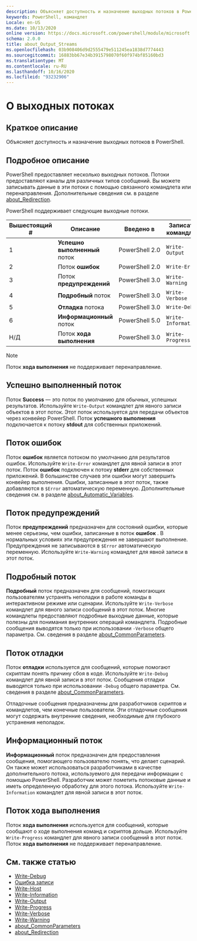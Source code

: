 ```yaml
---
description: Объясняет доступность и назначение выходных потоков в PowerShell.
keywords: PowerShell, командлет
Locale: en-US
ms.date: 10/13/2020
online version: https://docs.microsoft.com/powershell/module/microsoft.powershell.core/about/about_output_streams?view=powershell-7.1&WT.mc_id=ps-gethelp
schema: 2.0.0
title: about_Output_Streams
ms.openlocfilehash: 03b908406d9d2555479e511245ea1838d7774443
ms.sourcegitcommit: 16883bb67e34b3915798070f60f974bf85160bd3
ms.translationtype: MT
ms.contentlocale: ru-RU
ms.lasthandoff: 10/16/2020
ms.locfileid: "93232906"
---
```

# <a name="about-output-streams"></a>О выходных потоках

## <a name="short-description"></a>Краткое описание
Объясняет доступность и назначение выходных потоков в PowerShell.

## <a name="long-description"></a>Подробное описание

PowerShell предоставляет несколько выходных потоков. Потоки предоставляют каналы для различных типов сообщений. Вы можете записывать данные в эти потоки с помощью связанного командлета или перенаправления. Дополнительные сведения см. в разделе [about_Redirection](about_Redirection.md).

PowerShell поддерживает следующие выходные потоки.

| Вышестоящий # |      Описание       | Введено в  |    Записать командлет     |
| -------- | ---------------------- | -------------- | ------------------- |
| 1        | **Успешно выполненный** поток     | PowerShell 2.0 | `Write-Output`      |
| 2        | Поток **ошибок**       | PowerShell 2.0 | `Write-Error`       |
| 3        | Поток **предупреждений**     | PowerShell 3.0 | `Write-Warning`     |
| 4        | **Подробный** поток     | PowerShell 3.0 | `Write-Verbose`     |
| 5        | **Отладка** потока       | PowerShell 3.0 | `Write-Debug`       |
| 6        | **Информационный** поток | PowerShell 5.0 | `Write-Information` |
| Н/Д      | Поток **хода выполнения**    | PowerShell 3.0 | `Write-Progress`    |

> [!NOTE]
> Поток **хода выполнения** не поддерживает перенаправление.

## <a name="success-stream"></a>Успешно выполненный поток

Поток **Success** — это поток по умолчанию для обычных, успешных результатов.
Используйте `Write-Output` командлет для явного записи объектов в этот поток. Этот поток используется для передачи объектов через конвейер PowerShell. Поток **успешного выполнения** подключается к потоку **stdout** для собственных приложений.

## <a name="error-stream"></a>Поток ошибок

Поток **ошибок** является потоком по умолчанию для результатов ошибок. Используйте `Write-Error` командлет для явной записи в этот поток. Поток **ошибок** подключен к потоку **stderr** для собственных приложений. В большинстве случаев эти ошибки могут завершить конвейер выполнения. Ошибки, записанные в этот поток, также добавляются в `$Error` автоматическую переменную. Дополнительные сведения см. в разделе [about_Automatic_Variables](about_Automatic_Variables.md).

## <a name="warning-stream"></a>Поток предупреждений

Поток **предупреждений** предназначен для состояний ошибки, которые менее серьезны, чем ошибки, записанные в поток **ошибок** . В нормальных условиях эти предупреждения не завершают выполнение. Предупреждения не записываются в `$Error` автоматическую переменную. Используйте `Write-Warning` командлет для явной записи в этот поток.

## <a name="verbose-stream"></a>Подробный поток

**Подробный** поток предназначен для сообщений, помогающих пользователям устранять неполадки в работе команды в интерактивном режиме или сценарии. Используйте `Write-Verbose` командлет для явного записи сообщений в этот поток. Многие командлеты предоставляют подробные выходные данные, которые полезны для понимания внутренних операций командлета. Подробные сообщения выводятся только при использовании `-Verbose` общего параметра. См. сведения в разделе [about_CommonParameters](about_CommonParameters.md).

## <a name="debug-stream"></a>Поток отладки

Поток **отладки** используется для сообщений, которые помогают скриптам понять причину сбоя в коде. Используйте `Write-Debug` командлет для явной записи в этот поток. Сообщения отладки выводятся только при использовании `-Debug` общего параметра. См. сведения в разделе [about_CommonParameters](about_CommonParameters.md).

Отладочные сообщения предназначены для разработчиков скриптов и командлетов, чем конечные пользователи. Эти отладочные сообщения могут содержать внутренние сведения, необходимые для глубокого устранения неполадок.

## <a name="information-stream"></a>Информационный поток

**Информационный** поток предназначен для предоставления сообщения, помогающего пользователю понять, что делает сценарий. Он также может использоваться разработчиками в качестве дополнительного потока, используемого для передачи информации с помощью PowerShell. Разработчик может пометить потоковые данные и иметь определенную обработку для этого потока. Используйте `Write-Information` командлет для явной записи в этот поток.

## <a name="progress-stream"></a>Поток хода выполнения

Поток **хода выполнения** используется для сообщений, которые сообщают о ходе выполнения команд и скриптов дольше. Используйте `Write-Progress` командлет для явного записи сообщений в этот поток. Поток **хода выполнения** не поддерживает перенаправление.

## <a name="see-also"></a>См. также статью

- [Write-Debug](xref:Microsoft.PowerShell.Utility.Write-Debug)
- [Ошибка записи](xref:Microsoft.PowerShell.Utility.Write-Error)
- [Write-Host](xref:Microsoft.PowerShell.Utility.Write-Host)
- [Write-Information](xref:Microsoft.PowerShell.Utility.Write-Information)
- [Write-Output](xref:Microsoft.PowerShell.Utility.Write-Output)
- [Write-Progress](xref:Microsoft.PowerShell.Utility.Write-Progress)
- [Write-Verbose](xref:Microsoft.PowerShell.Utility.Write-Verbose)
- [Write-Warning](xref:Microsoft.PowerShell.Utility.Write-Warning)
- [about_CommonParameters](about_CommonParameters.md)
- [about_Redirection](about_Redirection.md)
